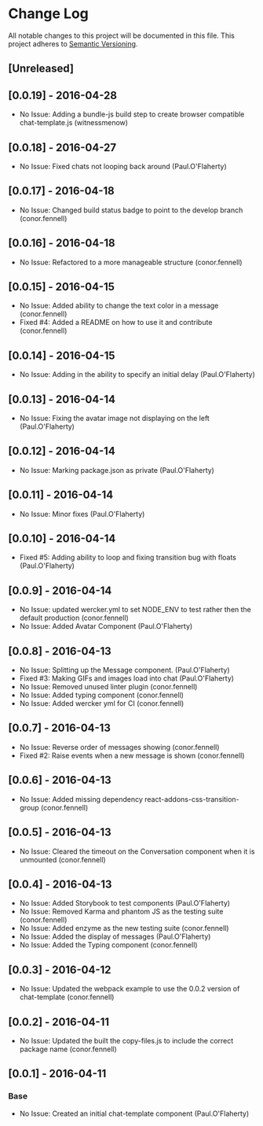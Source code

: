 # Change Log
All notable changes to this project will be documented in this file.
This project adheres to [Semantic Versioning](http://semver.org/).

## [Unreleased]

## [0.0.19] - 2016-04-28

- No Issue: Adding a bundle-js build step to create browser compatible chat-template.js (witnessmenow)

## [0.0.18] - 2016-04-27

- No Issue: Fixed chats not looping back around (Paul.O'Flaherty)

## [0.0.17] - 2016-04-18

- No Issue: Changed build status badge to point to the develop branch (conor.fennell)

## [0.0.16] - 2016-04-18

- No Issue: Refactored to a more manageable structure (conor.fennell)

## [0.0.15] - 2016-04-15

- No Issue: Added ability to change the text color in a message (conor.fennell)
- Fixed #4: Added a README on how to use it and contribute (conor.fennell)

## [0.0.14] - 2016-04-15
- No Issue: Adding in the ability to specify an initial delay (Paul.O'Flaherty)

## [0.0.13] - 2016-04-14
- No Issue: Fixing the avatar image not displaying on the left (Paul.O'Flaherty)

## [0.0.12] - 2016-04-14
- No Issue: Marking package.json as private (Paul.O'Flaherty)

## [0.0.11] - 2016-04-14
- No Issue: Minor fixes (Paul.O'Flaherty)

## [0.0.10] - 2016-04-14
- Fixed #5: Adding ability to loop and fixing transition bug with floats (Paul.O'Flaherty)

## [0.0.9] - 2016-04-14
- No Issue: updated wercker.yml to set NODE_ENV to test rather then the default production (conor.fennell)
- No Issue: Added Avatar Component (Paul.O'Flaherty)

## [0.0.8] - 2016-04-13
- No Issue: Splitting up the Message component. (Paul.O'Flaherty)
- Fixed #3: Making GIFs and images load into chat (Paul.O'Flaherty)
- No Issue: Removed unused linter plugin (conor.fennell)
- No Issue: Added typing component (conor.fennell)
- No Issue: Added wercker yml for CI (conor.fennell)

## [0.0.7] - 2016-04-13
- No Issue: Reverse order of messages showing (conor.fennell)
- Fixed #2: Raise events when a new message is shown (conor.fennell)

## [0.0.6] - 2016-04-13
- No Issue: Added missing dependency react-addons-css-transition-group (conor.fennell)

## [0.0.5] - 2016-04-13
- No Issue: Cleared the timeout on the Conversation component when it is unmounted (conor.fennell)

## [0.0.4] - 2016-04-13
- No Issue: Added Storybook to test components (Paul.O'Flaherty)
- No Issue: Removed Karma and phantom JS as the testing suite (conor.fennell)
- No Issue: Added enzyme as the new testing suite (conor.fennell)
- No Issue: Added the display of messages (Paul.O'Flaherty)
- No Issue: Added the Typing component (conor.fennell)

## [0.0.3] - 2016-04-12
- No Issue: Updated the webpack example to use the 0.0.2 version of chat-template (conor.fennell)

## [0.0.2] - 2016-04-11
- No Issue: Updated the built the copy-files.js to include the correct package name (conor.fennell)

## [0.0.1] - 2016-04-11
### Base
- No Issue: Created an initial chat-template component (Paul.O'Flaherty)
